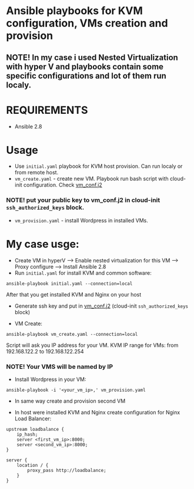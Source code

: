 # Ansible playbooks for KVM configuration, VMs creation and provision

## NOTE! In my case i used Nested Virtualization with hyper V and playbooks contain some specific configurations and lot of them run localy.

# REQUIREMENTS
- Ansible 2.8

# Usage
- Use ```initial.yaml``` playbook for KVM host provision. Can run localy or from remote host.
- ```vm_create.yaml``` - create new VM. Playbook run bash script with cloud-init configuration. Check [vm_conf.j2](./templates/vm_conf.j2)
### NOTE! put your public key to vm_conf.j2 in cloud-init ```ssh_authorized_keys``` block.
- ```vm_provision.yaml``` - install Wordpress in installed VMs.

# My case usge:

- Create VM in hyperV --> Enable nested virtualization for this VM --> Proxy configure --> Install Ansible 2.8
- Run ```initial.yaml``` for install KVM and common software:
```
ansible-playbook initial.yaml --connection=local
```

After that you get installed KVM and Nginx on your host

- Generate ssh key and put in [vm_conf.j2](./templates/vm_conf.j2) (cloud-init ```ssh_authorized_keys``` block)

- VM Create:
```
ansible-playbook vm_create.yaml --connection=local
```

Script will ask you IP address for your VM. 
KVM IP range for VMs: from 192.168.122.2 to 192.168.122.254

### NOTE! Your VMS will be named by IP

- Install Wordpress in your VM:
```
ansible-playbook -i '<your_vm_ip>,' vm_provision.yaml
```

- In same way create and provision second VM

- In host were installed KVM and Nginx create configuration for Nginx Load Balancer: 
```
upstream loadbalance {
    ip_hash;
    server <first_vm_ip>:8000;
    server <second_vm_ip>:8000;
}

server {
    location / {
        proxy_pass http://loadbalance;
    }
}
```





